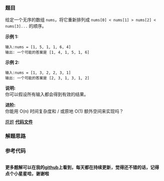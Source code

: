 ### 题目
给定一个无序的数组 `nums`，将它重新排列成 `nums[0] < nums[1] > nums[2] < nums[3]...` 的顺序。

**示例  1:**

    
    
    输入:nums = [1, 5, 1, 1, 6, 4]
    输出: 一个可能的答案是 [1, 4, 1, 5, 1, 6]

**示例 2:**

    
    
    输入:nums = [1, 3, 2, 2, 3, 1]
    输出: 一个可能的答案是 [2, 3, 1, 3, 1, 2]

**说明:**  
你可以假设所有输入都会得到有效的结果。

**进阶:**  
你能用 O(n) 时间复杂度和 / 或原地 O(1) 额外空间来实现吗？

[原题](https://leetcode-cn.com/problems/wiggle-sort-ii/)    **[代码文件]()**


### 解题思路




### 参考代码

```go


```




**更多题解可以在我的[github](https://github.com/LZH139/leetcode_Go)上看到，每天都在持续更新，觉得还不错的话，记得点个小星星哈，谢谢啦**
